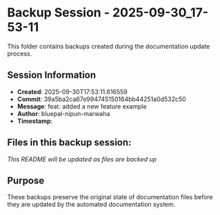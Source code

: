 # Backup Session - 2025-09-30_17-53-11

This folder contains backups created during the documentation update process.

## Session Information
- **Created**: 2025-09-30T17:53:11.616559
- **Commit**: 39a5ba2ca67e994745150164bb44251a0d532c50
- **Message**: feat: added a new feature example
- **Author**: bluepal-nipun-marwaha
- **Timestamp**: 

## Files in this backup session:
*This README will be updated as files are backed up*

## Purpose
These backups preserve the original state of documentation files before they are updated by the automated documentation system.
